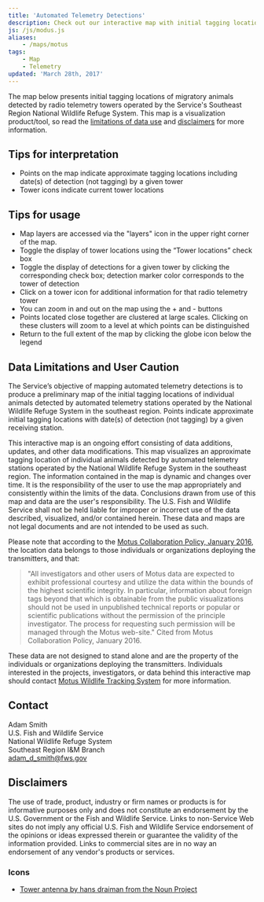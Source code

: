 ```yaml
---
title: 'Automated Telemetry Detections'
description: Check out our interactive map with initial tagging locations of migratory animals detected by radio telemetry towers operated by the Service's Southeast Region National Wildlife Refuge System.
js: /js/modus.js
aliases:
    - /maps/motus
tags:
    - Map
    - Telemetry
updated: 'March 28th, 2017'
---
```


The map below presents initial tagging locations of migratory animals detected by radio telemetry towers operated by the Service's Southeast Region National Wildlife Refuge System. This map is a visualization product/tool, so read the [limitations of data use](#data-limitations-and-user-caution) and [disclaimers](#disclaimers) for more information.

<section class="full-width-map" id="map"></section>

## Tips for interpretation

  - Points on the map indicate approximate tagging locations including date(s) of detection (not tagging) by a given tower
  - Tower icons indicate current tower locations

## Tips for usage

  - Map layers are accessed via the "layers" icon in the upper right corner of the map.
  - Toggle the display of tower locations using the “Tower locations” check box
  - Toggle the display of detections for a given tower by clicking the corresponding check box; detection marker color corresponds to the tower of detection
  - Click on a tower icon for additional information for that radio telemetry tower
  - You can zoom in and out on the map using the + and - buttons
  - Points located close together are clustered at large scales. Clicking on these clusters will zoom to a level at which points can be distinguished
  - Return to the full extent of the map by clicking the globe icon below the legend

## Data Limitations and User Caution

The Service’s objective of mapping automated telemetry detections is to produce a preliminary map of the initial tagging locations of individual animals detected by automated telemetry stations operated by the National Wildlife Refuge System in the southeast region. Points indicate approximate initial tagging locations with date(s) of detection (not tagging) by a given receiving station.

This interactive map is an ongoing effort consisting of data additions, updates, and other data modifications. This map visualizes an approximate tagging location of individual animals detected by automated telemetry stations operated by the National Wildlife Refuge System in the southeast region. The information contained in the map is dynamic and changes over time. It is the responsibility of the user to use the map appropriately and consistently within the limits of the data. Conclusions drawn from use of this map and data are the user's responsibility. The U.S. Fish and Wildlife Service shall not be held liable for improper or incorrect use of the data described, visualized, and/or contained herein. These data and maps are not legal documents and are not intended to be used as such.

Please note that according to the [Motus Collaboration Policy, January 2016](https://motus.org/wp-content/uploads/2016/01/MotusCollaborationPolicy.January2016.pdf), the location data belongs to those individuals or organizations deploying the transmitters, and that:

> "All investigators and other users of Motus data are expected to exhibit professional courtesy and utilize the data within the bounds of the highest scientific integrity. In particular, information about foreign tags beyond that which is obtainable from the public visualizations should not be used in unpublished technical reports or popular or scientific publications without the permission of the principle investigator. The process for requesting such permission will be managed through the Motus web-site." Cited from Motus Collaboration Policy, January 2016.

These data are not designed to stand alone and are the property of the individuals or organizations deploying the transmitters. Individuals interested in the projects, investigators, or data behind this interactive map should contact [Motus Wildlife Tracking System](https://motus.org/) for more information.

## Contact

Adam Smith  
U.S. Fish and Wildlife Service  
National Wildlife Refuge System  
Southeast Region I&M Branch  
[adam_d_smith@fws.gov](mailto:adam_d_smith@fws.gov?subject=Motus+Telemetry+Towers)

## Disclaimers

The use of trade, product, industry or firm names or products is for informative purposes only and does not constitute an endorsement by the U.S. Government or the Fish and Wildlife Service. Links to non-Service Web sites do not imply any official U.S. Fish and Wildlife Service endorsement of the opinions or ideas expressed therein or guarantee the validity of the information provided. Links to commercial sites are in no way an endorsement of any vendor's products or services.

### Icons

- [Tower antenna by hans draiman from the Noun Project](https://thenounproject.com/search/?q=tower&i=600930)
